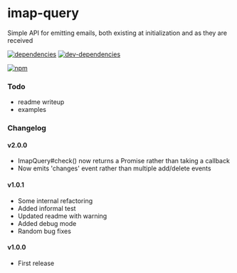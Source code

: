 # imap-query
Simple API for emitting emails, both existing at initialization and as they are received

[![dependencies](https://david-dm.org/zenflow/imap-query.svg)](https://david-dm.org/zenflow/imap-query)
[![dev-dependencies](https://david-dm.org/zenflow/imap-query/dev-status.svg)](https://david-dm.org/zenflow/imap-query#info=devDependencies)

[![npm](https://nodei.co/npm/imap-query.svg?downloads=true&downloadRank=true&stars=true)](https://www.npmjs.com/package/imap-query)

### Todo
* readme writeup
* examples

### Changelog
#### v2.0.0
* ImapQuery#check() now returns a Promise rather than taking a callback
* Now emits 'changes' event rather than multiple add/delete events
#### v1.0.1
* Some internal refactoring
* Added informal test
* Updated readme with warning
* Added debug mode
* Random bug fixes
#### v1.0.0
* First release
